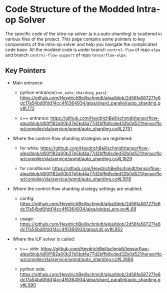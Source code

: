 # Code Structure of the Modded Intra-op Solver

The specific code of the intra-op solver (a.k.a auto-sharding) is scattered in various files of the project. This page contains some pointers to key components of the intra-op solver and help you navigate the complicated code base. All the modded code is under branch `control-flow` of repo `alpa` and branch `control-flow-support` of repo `tensorflow-alpa`.

## Key Pointers

- Main entrance:
  
  - python entrance(`run_auto_sharding_pass`): https://github.com/HeydrichBeillschmidt/alpa/blob/2d56fa587271e6dc17a54bd0fdd14cc4f6364934/alpa/shard_parallel/auto_sharding.py#L172
  
  - c++ entrance: https://github.com/HeydrichBeillschmidt/tensorflow-alpa/blob/d00f182a00b37e5bd4a77d2bffb8cded32b0d521/tensorflow/compiler/xla/service/spmd/auto_sharding.cc#L2751

- Where the control-flow sharding strategies are registered:
  
  - for while: https://github.com/HeydrichBeillschmidt/tensorflow-alpa/blob/d00f182a00b37e5bd4a77d2bffb8cded32b0d521/tensorflow/compiler/xla/service/spmd/auto_sharding.cc#L1829
  
  - for conditional: https://github.com/HeydrichBeillschmidt/tensorflow-alpa/blob/d00f182a00b37e5bd4a77d2bffb8cded32b0d521/tensorflow/compiler/xla/service/spmd/auto_sharding.cc#L1916

- Where the control-flow sharding strategy settings are enabled:
  
  - config: https://github.com/HeydrichBeillschmidt/alpa/blob/2d56fa587271e6dc17a54bd0fdd14cc4f6364934/alpa/global_env.py#L68
  
  - usage: https://github.com/HeydrichBeillschmidt/alpa/blob/2d56fa587271e6dc17a54bd0fdd14cc4f6364934/alpa/util.py#L852

- Where the ILP solver is called:
  
  - c++ side: https://github.com/HeydrichBeillschmidt/tensorflow-alpa/blob/d00f182a00b37e5bd4a77d2bffb8cded32b0d521/tensorflow/compiler/xla/service/spmd/auto_sharding.cc#L2894
  
  - python side: https://github.com/HeydrichBeillschmidt/alpa/blob/2d56fa587271e6dc17a54bd0fdd14cc4f6364934/alpa/shard_parallel/auto_sharding.py#L590


